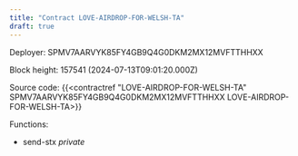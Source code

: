 ```yaml
---
title: "Contract LOVE-AIRDROP-FOR-WELSH-TA"
draft: true
---
```

Deployer: SPMV7AARVYK85FY4GB9Q4G0DKM2MX12MVFTTHHXX


 



Block height: 157541 (2024-07-13T09:01:20.000Z)

Source code: {{<contractref "LOVE-AIRDROP-FOR-WELSH-TA" SPMV7AARVYK85FY4GB9Q4G0DKM2MX12MVFTTHHXX LOVE-AIRDROP-FOR-WELSH-TA>}}

Functions:

* send-stx _private_
